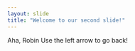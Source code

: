 ```yaml
---
layout: slide
title: "Welcome to our second slide!"
---
```

Aha, Robin
Use the left arrow to go back!
